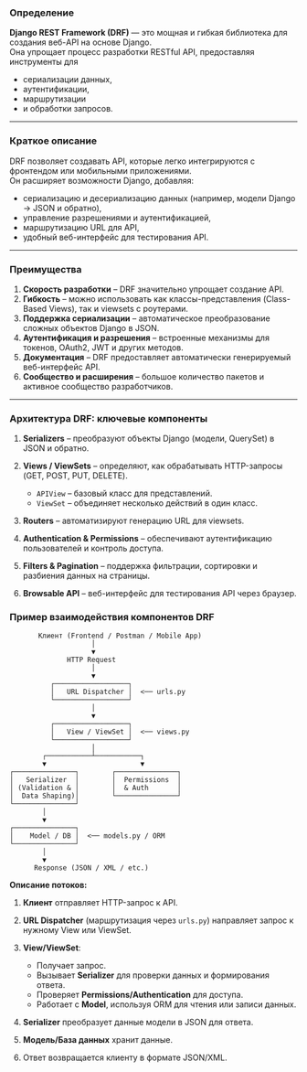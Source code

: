 ### Определение

**Django REST Framework (DRF)** — это мощная и гибкая библиотека для создания веб-API на основе Django.  
Она упрощает процесс разработки RESTful API, предоставляя инструменты для 
- сериализации данных, 
- аутентификации, 
- маршрутизации 
- и обработки запросов.

---

### Краткое описание

DRF позволяет создавать API, которые легко интегрируются с фронтендом или мобильными приложениями.  
Он расширяет возможности Django, добавляя:

* сериализацию и десериализацию данных (например, модели Django → JSON и обратно),
* управление разрешениями и аутентификацией,
* маршрутизацию URL для API,
* удобный веб-интерфейс для тестирования API.

---

### Преимущества

1. **Скорость разработки** – DRF значительно упрощает создание API.
2. **Гибкость** – можно использовать как классы-представления (Class-Based Views), так и viewsets с роутерами.
3. **Поддержка сериализации** – автоматическое преобразование сложных объектов Django в JSON.
4. **Аутентификация и разрешения** – встроенные механизмы для токенов, OAuth2, JWT и других методов.
5. **Документация** – DRF предоставляет автоматически генерируемый веб-интерфейс API.
6. **Сообщество и расширения** – большое количество пакетов и активное сообщество разработчиков.

---

### Архитектура DRF: ключевые компоненты

1. **Serializers** – преобразуют объекты Django (модели, QuerySet) в JSON и обратно.
2. **Views / ViewSets** – определяют, как обрабатывать HTTP-запросы (GET, POST, PUT, DELETE).

   * `APIView` – базовый класс для представлений.
   * `ViewSet` – объединяет несколько действий в один класс.
3. **Routers** – автоматизируют генерацию URL для viewsets.
4. **Authentication & Permissions** – обеспечивают аутентификацию пользователей и контроль доступа.
5. **Filters & Pagination** – поддержка фильтрации, сортировки и разбиения данных на страницы.
6. **Browsable API** – веб-интерфейс для тестирования API через браузер.


### Пример взаимодействия компонентов DRF


```
       Клиент (Frontend / Postman / Mobile App)
                    │
                    ▼
              HTTP Request
                    │
                    ▼
          ┌──────────────────┐
          │   URL Dispatcher │  <── urls.py
          └──────────────────┘
                    │
                    ▼
          ┌──────────────────┐
          │   View / ViewSet │  <── views.py
          └──────────────────┘
                    │
        ┌───────────┴───────────┐
        ▼                       ▼
┌───────────────┐        ┌───────────────┐
│   Serializer  │        │  Permissions  │
│ (Validation & │        │  & Auth       │
│  Data Shaping)│        └───────────────┘
└───────────────┘
        │
        ▼
┌───────────────┐
│    Model / DB │  <── models.py / ORM
└───────────────┘
        │
        ▼
      Response (JSON / XML / etc.)
```

**Описание потоков:**

1. **Клиент** отправляет HTTP-запрос к API.
2. **URL Dispatcher** (маршрутизация через `urls.py`) направляет запрос к нужному View или ViewSet.
3. **View/ViewSet**:

   * Получает запрос.
   * Вызывает **Serializer** для проверки данных и формирования ответа.
   * Проверяет **Permissions/Authentication** для доступа.
   * Работает с **Model**, используя ORM для чтения или записи данных.
4. **Serializer** преобразует данные модели в JSON для ответа.
5. **Модель/База данных** хранит данные.
6. Ответ возвращается клиенту в формате JSON/XML.



